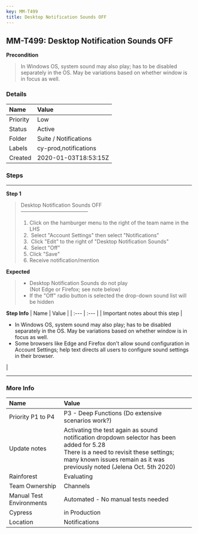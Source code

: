 ```yaml
---
key: MM-T499
title: Desktop Notification Sounds OFF
---
```


## MM-T499: Desktop Notification Sounds OFF

**Precondition**

> <article>In Windows OS, system sound may also play; has to be disabled separately in the OS. May be variations based on whether window is in focus as well.</article>

### Details

| Name     | Value                 |
| :------- | :-------------------- |
| Priority | Low                   |
| Status   | Active                |
| Folder   | Suite / Notifications |
| Labels   | cy-prod,notifications |
| Created  | 2020-01-03T18:53:15Z  |

### Steps

<hr/>

**Step 1**

> <article>Desktop Notification Sounds OFF <br>––––––––––––––––––––––––––<ol><li>Click on the hamburger menu to the right of the team name in the LHS</li><li>&nbsp;Select "Account Settings" then select "Notifications"</li><li>&nbsp;Click "Edit" to the right of "Desktop Notification Sounds"</li><li>&nbsp;Select "Off"</li><li>Click "Save"</li><li>Receive notification/mention&nbsp;</li></ol></article>

**Expected**

> <article><ul><li>Desktop Notification Sounds do not play<br>(Not Edge or Firefox; see note below)</li><li>If the "Off" radio button is selected the drop-down sound list will be hidden</li></ul></article>

**Step Info**
| Name | Value |
| :--- | :--- |
| Important notes about this step | <ul><li>In Windows OS, system sound may also play; has to be disabled separately in the OS. May be variations based on whether window is in focus as well.</li><li>Some browsers like Edge and Firefox don't allow sound configuration in Account Settings; help text directs all users to configure sound settings in their browser.</li></ul> |

<hr/>

### More Info

| Name                     | Value                                                                                                                                                                                                                |
| :----------------------- | :------------------------------------------------------------------------------------------------------------------------------------------------------------------------------------------------------------------- |
| Priority P1 to P4        | P3 - Deep Functions (Do extensive scenarios work?)                                                                                                                                                                   |
| Update notes             | Activating the test again as sound notification dropdown selector has been added for 5.28<br />There is a need to revisit these settings; many known issues remain as it was previously noted (Jelena Oct. 5th 2020) |
| Rainforest               | Evaluating                                                                                                                                                                                                           |
| Team Ownership           | Channels                                                                                                                                                                                                             |
| Manual Test Environments | Automated - No manual tests needed                                                                                                                                                                                   |
| Cypress                  | in Production                                                                                                                                                                                                        |
| Location                 | Notifications                                                                                                                                                                                                        |
